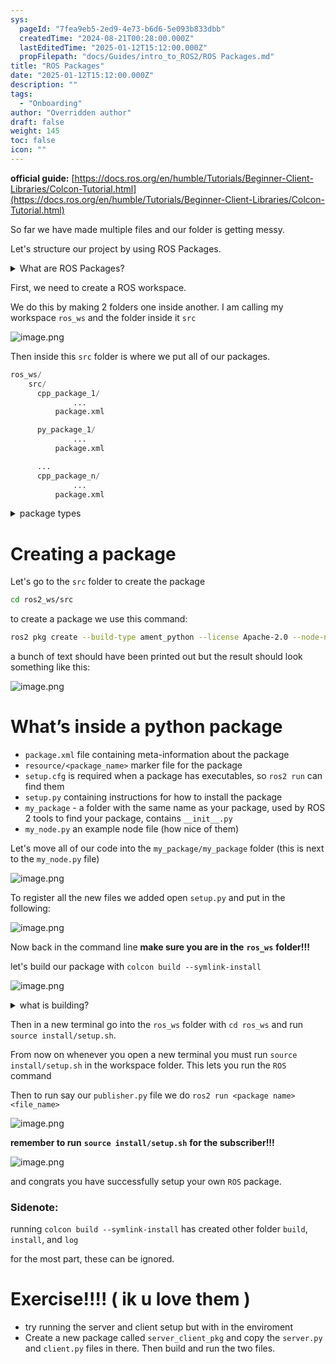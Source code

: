 ```yaml
---
sys:
  pageId: "7fea9eb5-2ed9-4e73-b6d6-5e093b833dbb"
  createdTime: "2024-08-21T00:28:00.000Z"
  lastEditedTime: "2025-01-12T15:12:00.000Z"
  propFilepath: "docs/Guides/intro_to_ROS2/ROS Packages.md"
title: "ROS Packages"
date: "2025-01-12T15:12:00.000Z"
description: ""
tags:
  - "Onboarding"
author: "Overridden author"
draft: false
weight: 145
toc: false
icon: ""
---
```


**official guide:** [https://docs.ros.org/en/humble/Tutorials/Beginner-Client-Libraries/Colcon-Tutorial.html](https://docs.ros.org/en/humble/Tutorials/Beginner-Client-Libraries/Colcon-Tutorial.html)

So far we have made multiple files and our folder is getting messy.

Let's structure our project by using ROS Packages.

<details>

<summary>What are ROS Packages?</summary>

ROS Packages are, as the name implies, packages of code that are highly sharable between ROS developers.

They consist of a folder, `package.xml` file, and source code

```python
      cpp_package_1/
		      ... imagine much code files here ..
          package.xml
```

</details>

First, we need to create a ROS workspace.

We do this by making 2 folders one inside another. I am calling my workspace `ros_ws` and the folder inside it `src`

![image.png](https://prod-files-secure.s3.us-west-2.amazonaws.com/d518164a-d88e-44d1-a4ee-3adb3bd8bce0/70706947-fd18-4537-a67b-e12946812d31/image.png?X-Amz-Algorithm=AWS4-HMAC-SHA256&X-Amz-Content-Sha256=UNSIGNED-PAYLOAD&X-Amz-Credential=ASIAZI2LB4665CVQAOCM%2F20250213%2Fus-west-2%2Fs3%2Faws4_request&X-Amz-Date=20250213T181036Z&X-Amz-Expires=3600&X-Amz-Security-Token=IQoJb3JpZ2luX2VjEPL%2F%2F%2F%2F%2F%2F%2F%2F%2F%2FwEaCXVzLXdlc3QtMiJHMEUCIQDEJ0WAACS44vYkJDN4eUnMavEJM4KeajV9ZNB1zqtaAAIgXeIs7L8d%2BfZgIBjRZsoQVVWv0TSbkPi%2FnlJokSz3Om4q%2FwMIGxAAGgw2Mzc0MjMxODM4MDUiDLe6ONBcPS6Ipi8pxSrcA1W2280lb82DEMHa5pyIwfGdES1pYlizwLSrCbdzquIU44kPfI56TcmrhnNyymLv%2BXqEWmpYBzYKFEJNkRV6i5jGmqDhiUC5JutF5javxzyqeyu5T%2FRmurBvlDL%2FcIwdL%2FnvFjjV8npy3Eiynt4cdvw903QvFBKroZ93MjHmeNK2YchoRy60xf86FdO%2ByUl2yv7mrNLGkwNGF4C72x1cJg91csa3%2F6Xh%2FtvbWJIK9r7uBSHPhxHFQqjAjUTtZZ1ZISoULgtUgvrhIU1UI8GIIEWJkzSfOF1VNeQQsWAveSXb2rd4rhdciBU9BpTH9Awx0DH6U%2FkJzy%2F6jWkfHBz%2FeCaxB%2B2umiyU4ojudBxb5T8vlOv84v4StA4m7cs9Lq0yrmGM67Veqf%2BGMHMVZHX9ux02BRgnEm9a%2BFCK9NhIEo8up747oH8%2FNIYlWQzm2WX1Lo7dwMWcdVOf1scM9gNtr5Idw5FxqLUwhjX0KXrRhSIEdv0ZfWkLBbQTo49ERwgDkbve4SlcfXidqbCs92qIdaoeir70tO8Au6EQyVQu9Ll6LLpt9xtSOHQhd7W%2F%2FIPXW0zS20TDJYEpx4kQ9a%2F3NT6daLYObKM5thneMbvUP8D9XW87bDgzlYFoFENYMKrfuL0GOqUBlKm35x8ShCtYUIFy1D9xQF8y2SK4Hr80i3y9n3iYi8NxB92a1LMjz6yJpOd8qY0SLidN%2BSriwcqNfDxEoZYx0m48UmQTg92zMU3jP7GBdfcZWnZa1Timd7tEL32hMA4IdOWsdyHHAxSsmTXzN76Ce09hdQ2%2FLyxiZVm4KnWfSUb%2B0iapl5htP9%2FjEJx9rnraeXfg0r%2Bs5sXlfMPIv%2F87YtwyxbZl&X-Amz-Signature=019648d6f51994cbbbf5602fabc36e5cfedbde36c296856f104a1ee57280d4c4&X-Amz-SignedHeaders=host&x-id=GetObject)

Then inside this `src` folder is where we put all of our packages.

```python
ros_ws/
    src/
      cpp_package_1/
		      ...
          package.xml

      py_package_1/
		      ...
          package.xml

      ...
      cpp_package_n/
		      ...
          package.xml

```

<details>

<summary>package types</summary>

packages can be either `C++` or python.

the intern file structure is different for each but for this guide we will stick to creating python packages

</details>

# Creating a package

Let's go to the `src` folder to create the package

```bash
cd ros2_ws/src
```

to create a package we use this command:

```bash
ros2 pkg create --build-type ament_python --license Apache-2.0 --node-name my_node my_package
```

a bunch of text should have been printed out but the result should look something like this:

![image.png](https://prod-files-secure.s3.us-west-2.amazonaws.com/d518164a-d88e-44d1-a4ee-3adb3bd8bce0/e6cf1e3f-8512-4a3e-b131-079f800bf3e8/image.png?X-Amz-Algorithm=AWS4-HMAC-SHA256&X-Amz-Content-Sha256=UNSIGNED-PAYLOAD&X-Amz-Credential=ASIAZI2LB4665CVQAOCM%2F20250213%2Fus-west-2%2Fs3%2Faws4_request&X-Amz-Date=20250213T181036Z&X-Amz-Expires=3600&X-Amz-Security-Token=IQoJb3JpZ2luX2VjEPL%2F%2F%2F%2F%2F%2F%2F%2F%2F%2FwEaCXVzLXdlc3QtMiJHMEUCIQDEJ0WAACS44vYkJDN4eUnMavEJM4KeajV9ZNB1zqtaAAIgXeIs7L8d%2BfZgIBjRZsoQVVWv0TSbkPi%2FnlJokSz3Om4q%2FwMIGxAAGgw2Mzc0MjMxODM4MDUiDLe6ONBcPS6Ipi8pxSrcA1W2280lb82DEMHa5pyIwfGdES1pYlizwLSrCbdzquIU44kPfI56TcmrhnNyymLv%2BXqEWmpYBzYKFEJNkRV6i5jGmqDhiUC5JutF5javxzyqeyu5T%2FRmurBvlDL%2FcIwdL%2FnvFjjV8npy3Eiynt4cdvw903QvFBKroZ93MjHmeNK2YchoRy60xf86FdO%2ByUl2yv7mrNLGkwNGF4C72x1cJg91csa3%2F6Xh%2FtvbWJIK9r7uBSHPhxHFQqjAjUTtZZ1ZISoULgtUgvrhIU1UI8GIIEWJkzSfOF1VNeQQsWAveSXb2rd4rhdciBU9BpTH9Awx0DH6U%2FkJzy%2F6jWkfHBz%2FeCaxB%2B2umiyU4ojudBxb5T8vlOv84v4StA4m7cs9Lq0yrmGM67Veqf%2BGMHMVZHX9ux02BRgnEm9a%2BFCK9NhIEo8up747oH8%2FNIYlWQzm2WX1Lo7dwMWcdVOf1scM9gNtr5Idw5FxqLUwhjX0KXrRhSIEdv0ZfWkLBbQTo49ERwgDkbve4SlcfXidqbCs92qIdaoeir70tO8Au6EQyVQu9Ll6LLpt9xtSOHQhd7W%2F%2FIPXW0zS20TDJYEpx4kQ9a%2F3NT6daLYObKM5thneMbvUP8D9XW87bDgzlYFoFENYMKrfuL0GOqUBlKm35x8ShCtYUIFy1D9xQF8y2SK4Hr80i3y9n3iYi8NxB92a1LMjz6yJpOd8qY0SLidN%2BSriwcqNfDxEoZYx0m48UmQTg92zMU3jP7GBdfcZWnZa1Timd7tEL32hMA4IdOWsdyHHAxSsmTXzN76Ce09hdQ2%2FLyxiZVm4KnWfSUb%2B0iapl5htP9%2FjEJx9rnraeXfg0r%2Bs5sXlfMPIv%2F87YtwyxbZl&X-Amz-Signature=acb776cad92b80e5edcb49f8e52788d03243562a1f2eef3cb89ed405f56a665b&X-Amz-SignedHeaders=host&x-id=GetObject)

# What’s inside a python package

- `package.xml` file containing meta-information about the package
- `resource/<package_name>` marker file for the package
- `setup.cfg` is required when a package has executables, so `ros2 run` can find them
- `setup.py` containing instructions for how to install the package
- `my_package` - a folder with the same name as your package, used by ROS 2 tools to find your package, contains `__init__.py`
- `my_node.py` an example node file (how nice of them)

Let's move all of our code into the `my_package/my_package` folder (this is next to the `my_node.py` file)

![image.png](https://prod-files-secure.s3.us-west-2.amazonaws.com/d518164a-d88e-44d1-a4ee-3adb3bd8bce0/9ce58f11-0da9-4d3e-b86d-506a9685d378/image.png?X-Amz-Algorithm=AWS4-HMAC-SHA256&X-Amz-Content-Sha256=UNSIGNED-PAYLOAD&X-Amz-Credential=ASIAZI2LB4665CVQAOCM%2F20250213%2Fus-west-2%2Fs3%2Faws4_request&X-Amz-Date=20250213T181036Z&X-Amz-Expires=3600&X-Amz-Security-Token=IQoJb3JpZ2luX2VjEPL%2F%2F%2F%2F%2F%2F%2F%2F%2F%2FwEaCXVzLXdlc3QtMiJHMEUCIQDEJ0WAACS44vYkJDN4eUnMavEJM4KeajV9ZNB1zqtaAAIgXeIs7L8d%2BfZgIBjRZsoQVVWv0TSbkPi%2FnlJokSz3Om4q%2FwMIGxAAGgw2Mzc0MjMxODM4MDUiDLe6ONBcPS6Ipi8pxSrcA1W2280lb82DEMHa5pyIwfGdES1pYlizwLSrCbdzquIU44kPfI56TcmrhnNyymLv%2BXqEWmpYBzYKFEJNkRV6i5jGmqDhiUC5JutF5javxzyqeyu5T%2FRmurBvlDL%2FcIwdL%2FnvFjjV8npy3Eiynt4cdvw903QvFBKroZ93MjHmeNK2YchoRy60xf86FdO%2ByUl2yv7mrNLGkwNGF4C72x1cJg91csa3%2F6Xh%2FtvbWJIK9r7uBSHPhxHFQqjAjUTtZZ1ZISoULgtUgvrhIU1UI8GIIEWJkzSfOF1VNeQQsWAveSXb2rd4rhdciBU9BpTH9Awx0DH6U%2FkJzy%2F6jWkfHBz%2FeCaxB%2B2umiyU4ojudBxb5T8vlOv84v4StA4m7cs9Lq0yrmGM67Veqf%2BGMHMVZHX9ux02BRgnEm9a%2BFCK9NhIEo8up747oH8%2FNIYlWQzm2WX1Lo7dwMWcdVOf1scM9gNtr5Idw5FxqLUwhjX0KXrRhSIEdv0ZfWkLBbQTo49ERwgDkbve4SlcfXidqbCs92qIdaoeir70tO8Au6EQyVQu9Ll6LLpt9xtSOHQhd7W%2F%2FIPXW0zS20TDJYEpx4kQ9a%2F3NT6daLYObKM5thneMbvUP8D9XW87bDgzlYFoFENYMKrfuL0GOqUBlKm35x8ShCtYUIFy1D9xQF8y2SK4Hr80i3y9n3iYi8NxB92a1LMjz6yJpOd8qY0SLidN%2BSriwcqNfDxEoZYx0m48UmQTg92zMU3jP7GBdfcZWnZa1Timd7tEL32hMA4IdOWsdyHHAxSsmTXzN76Ce09hdQ2%2FLyxiZVm4KnWfSUb%2B0iapl5htP9%2FjEJx9rnraeXfg0r%2Bs5sXlfMPIv%2F87YtwyxbZl&X-Amz-Signature=d34c7d0eebc49d79e422d31bdda3bd89c1aa24034ec4d816ada2bccae8ae9e30&X-Amz-SignedHeaders=host&x-id=GetObject)

To register all the new files we added open `setup.py` and put in the following:

![image.png](https://prod-files-secure.s3.us-west-2.amazonaws.com/d518164a-d88e-44d1-a4ee-3adb3bd8bce0/1cd7c262-4cae-4496-9d75-c178537d24a2/image.png?X-Amz-Algorithm=AWS4-HMAC-SHA256&X-Amz-Content-Sha256=UNSIGNED-PAYLOAD&X-Amz-Credential=ASIAZI2LB4665CVQAOCM%2F20250213%2Fus-west-2%2Fs3%2Faws4_request&X-Amz-Date=20250213T181036Z&X-Amz-Expires=3600&X-Amz-Security-Token=IQoJb3JpZ2luX2VjEPL%2F%2F%2F%2F%2F%2F%2F%2F%2F%2FwEaCXVzLXdlc3QtMiJHMEUCIQDEJ0WAACS44vYkJDN4eUnMavEJM4KeajV9ZNB1zqtaAAIgXeIs7L8d%2BfZgIBjRZsoQVVWv0TSbkPi%2FnlJokSz3Om4q%2FwMIGxAAGgw2Mzc0MjMxODM4MDUiDLe6ONBcPS6Ipi8pxSrcA1W2280lb82DEMHa5pyIwfGdES1pYlizwLSrCbdzquIU44kPfI56TcmrhnNyymLv%2BXqEWmpYBzYKFEJNkRV6i5jGmqDhiUC5JutF5javxzyqeyu5T%2FRmurBvlDL%2FcIwdL%2FnvFjjV8npy3Eiynt4cdvw903QvFBKroZ93MjHmeNK2YchoRy60xf86FdO%2ByUl2yv7mrNLGkwNGF4C72x1cJg91csa3%2F6Xh%2FtvbWJIK9r7uBSHPhxHFQqjAjUTtZZ1ZISoULgtUgvrhIU1UI8GIIEWJkzSfOF1VNeQQsWAveSXb2rd4rhdciBU9BpTH9Awx0DH6U%2FkJzy%2F6jWkfHBz%2FeCaxB%2B2umiyU4ojudBxb5T8vlOv84v4StA4m7cs9Lq0yrmGM67Veqf%2BGMHMVZHX9ux02BRgnEm9a%2BFCK9NhIEo8up747oH8%2FNIYlWQzm2WX1Lo7dwMWcdVOf1scM9gNtr5Idw5FxqLUwhjX0KXrRhSIEdv0ZfWkLBbQTo49ERwgDkbve4SlcfXidqbCs92qIdaoeir70tO8Au6EQyVQu9Ll6LLpt9xtSOHQhd7W%2F%2FIPXW0zS20TDJYEpx4kQ9a%2F3NT6daLYObKM5thneMbvUP8D9XW87bDgzlYFoFENYMKrfuL0GOqUBlKm35x8ShCtYUIFy1D9xQF8y2SK4Hr80i3y9n3iYi8NxB92a1LMjz6yJpOd8qY0SLidN%2BSriwcqNfDxEoZYx0m48UmQTg92zMU3jP7GBdfcZWnZa1Timd7tEL32hMA4IdOWsdyHHAxSsmTXzN76Ce09hdQ2%2FLyxiZVm4KnWfSUb%2B0iapl5htP9%2FjEJx9rnraeXfg0r%2Bs5sXlfMPIv%2F87YtwyxbZl&X-Amz-Signature=cbd50e382678d6d796fd2ee24173638b34ede1b5c4f00b3068e85968c744b044&X-Amz-SignedHeaders=host&x-id=GetObject)

Now back in the command line **make sure you are in the** **`ros_ws`** **folder!!!**

let's build our package with `colcon build --symlink-install`

![image.png](https://prod-files-secure.s3.us-west-2.amazonaws.com/d518164a-d88e-44d1-a4ee-3adb3bd8bce0/2f2a0d27-b173-48fd-b189-5f5c0ce65619/image.png?X-Amz-Algorithm=AWS4-HMAC-SHA256&X-Amz-Content-Sha256=UNSIGNED-PAYLOAD&X-Amz-Credential=ASIAZI2LB4665CVQAOCM%2F20250213%2Fus-west-2%2Fs3%2Faws4_request&X-Amz-Date=20250213T181036Z&X-Amz-Expires=3600&X-Amz-Security-Token=IQoJb3JpZ2luX2VjEPL%2F%2F%2F%2F%2F%2F%2F%2F%2F%2FwEaCXVzLXdlc3QtMiJHMEUCIQDEJ0WAACS44vYkJDN4eUnMavEJM4KeajV9ZNB1zqtaAAIgXeIs7L8d%2BfZgIBjRZsoQVVWv0TSbkPi%2FnlJokSz3Om4q%2FwMIGxAAGgw2Mzc0MjMxODM4MDUiDLe6ONBcPS6Ipi8pxSrcA1W2280lb82DEMHa5pyIwfGdES1pYlizwLSrCbdzquIU44kPfI56TcmrhnNyymLv%2BXqEWmpYBzYKFEJNkRV6i5jGmqDhiUC5JutF5javxzyqeyu5T%2FRmurBvlDL%2FcIwdL%2FnvFjjV8npy3Eiynt4cdvw903QvFBKroZ93MjHmeNK2YchoRy60xf86FdO%2ByUl2yv7mrNLGkwNGF4C72x1cJg91csa3%2F6Xh%2FtvbWJIK9r7uBSHPhxHFQqjAjUTtZZ1ZISoULgtUgvrhIU1UI8GIIEWJkzSfOF1VNeQQsWAveSXb2rd4rhdciBU9BpTH9Awx0DH6U%2FkJzy%2F6jWkfHBz%2FeCaxB%2B2umiyU4ojudBxb5T8vlOv84v4StA4m7cs9Lq0yrmGM67Veqf%2BGMHMVZHX9ux02BRgnEm9a%2BFCK9NhIEo8up747oH8%2FNIYlWQzm2WX1Lo7dwMWcdVOf1scM9gNtr5Idw5FxqLUwhjX0KXrRhSIEdv0ZfWkLBbQTo49ERwgDkbve4SlcfXidqbCs92qIdaoeir70tO8Au6EQyVQu9Ll6LLpt9xtSOHQhd7W%2F%2FIPXW0zS20TDJYEpx4kQ9a%2F3NT6daLYObKM5thneMbvUP8D9XW87bDgzlYFoFENYMKrfuL0GOqUBlKm35x8ShCtYUIFy1D9xQF8y2SK4Hr80i3y9n3iYi8NxB92a1LMjz6yJpOd8qY0SLidN%2BSriwcqNfDxEoZYx0m48UmQTg92zMU3jP7GBdfcZWnZa1Timd7tEL32hMA4IdOWsdyHHAxSsmTXzN76Ce09hdQ2%2FLyxiZVm4KnWfSUb%2B0iapl5htP9%2FjEJx9rnraeXfg0r%2Bs5sXlfMPIv%2F87YtwyxbZl&X-Amz-Signature=d0b6f61b3369dd266e37387717a2a97cfa5942c72be2fac50baaed54e47c6f39&X-Amz-SignedHeaders=host&x-id=GetObject)

<details>

<summary>what is building?</summary>

if you are a CS major at Rose-Hulman you will learn the answer to this in CSSE132

but TLDR; is it combines all the code files into one program that can be run easily 

</details>

Then in a new terminal go into the `ros_ws` folder with `cd ros_ws` and run `source install/setup.sh`. 

From now on whenever you open a new terminal you must run `source install/setup.sh` in the workspace folder. This lets you run the `ROS` command

Then to run say our `publisher.py` file we do `ros2 run <package name> <file_name>`

![image.png](https://prod-files-secure.s3.us-west-2.amazonaws.com/d518164a-d88e-44d1-a4ee-3adb3bd8bce0/4f4b1219-3a44-4632-aa0a-ce3471699f59/image.png?X-Amz-Algorithm=AWS4-HMAC-SHA256&X-Amz-Content-Sha256=UNSIGNED-PAYLOAD&X-Amz-Credential=ASIAZI2LB4665CVQAOCM%2F20250213%2Fus-west-2%2Fs3%2Faws4_request&X-Amz-Date=20250213T181036Z&X-Amz-Expires=3600&X-Amz-Security-Token=IQoJb3JpZ2luX2VjEPL%2F%2F%2F%2F%2F%2F%2F%2F%2F%2FwEaCXVzLXdlc3QtMiJHMEUCIQDEJ0WAACS44vYkJDN4eUnMavEJM4KeajV9ZNB1zqtaAAIgXeIs7L8d%2BfZgIBjRZsoQVVWv0TSbkPi%2FnlJokSz3Om4q%2FwMIGxAAGgw2Mzc0MjMxODM4MDUiDLe6ONBcPS6Ipi8pxSrcA1W2280lb82DEMHa5pyIwfGdES1pYlizwLSrCbdzquIU44kPfI56TcmrhnNyymLv%2BXqEWmpYBzYKFEJNkRV6i5jGmqDhiUC5JutF5javxzyqeyu5T%2FRmurBvlDL%2FcIwdL%2FnvFjjV8npy3Eiynt4cdvw903QvFBKroZ93MjHmeNK2YchoRy60xf86FdO%2ByUl2yv7mrNLGkwNGF4C72x1cJg91csa3%2F6Xh%2FtvbWJIK9r7uBSHPhxHFQqjAjUTtZZ1ZISoULgtUgvrhIU1UI8GIIEWJkzSfOF1VNeQQsWAveSXb2rd4rhdciBU9BpTH9Awx0DH6U%2FkJzy%2F6jWkfHBz%2FeCaxB%2B2umiyU4ojudBxb5T8vlOv84v4StA4m7cs9Lq0yrmGM67Veqf%2BGMHMVZHX9ux02BRgnEm9a%2BFCK9NhIEo8up747oH8%2FNIYlWQzm2WX1Lo7dwMWcdVOf1scM9gNtr5Idw5FxqLUwhjX0KXrRhSIEdv0ZfWkLBbQTo49ERwgDkbve4SlcfXidqbCs92qIdaoeir70tO8Au6EQyVQu9Ll6LLpt9xtSOHQhd7W%2F%2FIPXW0zS20TDJYEpx4kQ9a%2F3NT6daLYObKM5thneMbvUP8D9XW87bDgzlYFoFENYMKrfuL0GOqUBlKm35x8ShCtYUIFy1D9xQF8y2SK4Hr80i3y9n3iYi8NxB92a1LMjz6yJpOd8qY0SLidN%2BSriwcqNfDxEoZYx0m48UmQTg92zMU3jP7GBdfcZWnZa1Timd7tEL32hMA4IdOWsdyHHAxSsmTXzN76Ce09hdQ2%2FLyxiZVm4KnWfSUb%2B0iapl5htP9%2FjEJx9rnraeXfg0r%2Bs5sXlfMPIv%2F87YtwyxbZl&X-Amz-Signature=d4688e6b9e8a3d2bf6c10b8d52659e94382cc13c49d93d740b3fbd2c6e6de9d1&X-Amz-SignedHeaders=host&x-id=GetObject)

**remember to run** **`source install/setup.sh`** **for the subscriber!!!**

![image.png](https://prod-files-secure.s3.us-west-2.amazonaws.com/d518164a-d88e-44d1-a4ee-3adb3bd8bce0/02121119-dad4-49ec-8356-c956108b4243/image.png?X-Amz-Algorithm=AWS4-HMAC-SHA256&X-Amz-Content-Sha256=UNSIGNED-PAYLOAD&X-Amz-Credential=ASIAZI2LB4665CVQAOCM%2F20250213%2Fus-west-2%2Fs3%2Faws4_request&X-Amz-Date=20250213T181036Z&X-Amz-Expires=3600&X-Amz-Security-Token=IQoJb3JpZ2luX2VjEPL%2F%2F%2F%2F%2F%2F%2F%2F%2F%2FwEaCXVzLXdlc3QtMiJHMEUCIQDEJ0WAACS44vYkJDN4eUnMavEJM4KeajV9ZNB1zqtaAAIgXeIs7L8d%2BfZgIBjRZsoQVVWv0TSbkPi%2FnlJokSz3Om4q%2FwMIGxAAGgw2Mzc0MjMxODM4MDUiDLe6ONBcPS6Ipi8pxSrcA1W2280lb82DEMHa5pyIwfGdES1pYlizwLSrCbdzquIU44kPfI56TcmrhnNyymLv%2BXqEWmpYBzYKFEJNkRV6i5jGmqDhiUC5JutF5javxzyqeyu5T%2FRmurBvlDL%2FcIwdL%2FnvFjjV8npy3Eiynt4cdvw903QvFBKroZ93MjHmeNK2YchoRy60xf86FdO%2ByUl2yv7mrNLGkwNGF4C72x1cJg91csa3%2F6Xh%2FtvbWJIK9r7uBSHPhxHFQqjAjUTtZZ1ZISoULgtUgvrhIU1UI8GIIEWJkzSfOF1VNeQQsWAveSXb2rd4rhdciBU9BpTH9Awx0DH6U%2FkJzy%2F6jWkfHBz%2FeCaxB%2B2umiyU4ojudBxb5T8vlOv84v4StA4m7cs9Lq0yrmGM67Veqf%2BGMHMVZHX9ux02BRgnEm9a%2BFCK9NhIEo8up747oH8%2FNIYlWQzm2WX1Lo7dwMWcdVOf1scM9gNtr5Idw5FxqLUwhjX0KXrRhSIEdv0ZfWkLBbQTo49ERwgDkbve4SlcfXidqbCs92qIdaoeir70tO8Au6EQyVQu9Ll6LLpt9xtSOHQhd7W%2F%2FIPXW0zS20TDJYEpx4kQ9a%2F3NT6daLYObKM5thneMbvUP8D9XW87bDgzlYFoFENYMKrfuL0GOqUBlKm35x8ShCtYUIFy1D9xQF8y2SK4Hr80i3y9n3iYi8NxB92a1LMjz6yJpOd8qY0SLidN%2BSriwcqNfDxEoZYx0m48UmQTg92zMU3jP7GBdfcZWnZa1Timd7tEL32hMA4IdOWsdyHHAxSsmTXzN76Ce09hdQ2%2FLyxiZVm4KnWfSUb%2B0iapl5htP9%2FjEJx9rnraeXfg0r%2Bs5sXlfMPIv%2F87YtwyxbZl&X-Amz-Signature=28a9b0ae5052be5d9dffdf880f989af004fdaf59e70bce2d3f7e310a09482563&X-Amz-SignedHeaders=host&x-id=GetObject)

and congrats you have successfully setup your own `ROS` package.

### Sidenote:

running `colcon build --symlink-install` has created other folder `build`, `install`, and `log`

for the most part, these can be ignored.

# Exercise!!!! ( ik u love them )

- try running the server and client setup but with in the enviroment
- Create a new package called `server_client_pkg` and copy the `server.py` and `client.py` files in there. Then build and run the two files.
